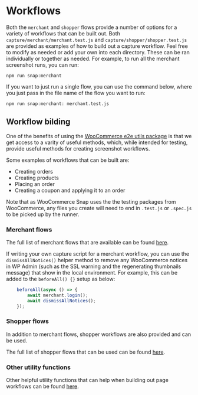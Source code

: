 # Workflows

Both the `merchant` and `shopper` flows provide a number of options for a variety of workflows that can be built out. Both `capture/merchant/merchant.test.js` and `capture/shopper/shopper.test.js` are provided as examples of how to build out a capture workflow. Feel free to modify as needed or add your own into each directory. These can be ran individually or together as needed. For example, to run all the merchant screenshot runs, you can run:

```
npm run snap:merchant
```

If you want to just run a single flow, you can use the command below, where you just pass in the file name of the flow you want to run:

```
npm run snap:merchant: merchant.test.js
```

## Workflow bilding

One of the benefits of using the [WooCommerce e2e utils package](https://www.npmjs.com/package/@woocommerce/e2e-utils) is that we get access to a varity of useful methods, which, while intended for testing, provide useful methods for creating screenshot workflows.

Some examples of workflows that can be built are:

* Creating orders
* Creating products
* Placing an order
* Creating a coupon and applying it to an order

Note that as WooCommerce Snap uses the the testing packages from WooCommerce, any files you create will need to end in `.test.js` or `.spec.js` to be picked up by the runner.

### Merchant flows

The full list of merchant flows that are available can be found [here](https://github.com/woocommerce/woocommerce/tree/trunk/tests/e2e/utils#merchant-merchant).

If writing your own capture script for a merchant workflow, you can use the `dismissAllNotices()` helper method to remove any WooCommerce notices in WP Admin (such as the SSL warning and the regenerating thumbnails message) that show in the local environment. For example, this can be added to the `beforeAll() {}` setup as below:

```javascript
    beforeAll(async () => {
        await merchant.login();
        await dismissAllNotices();
    });
```

### Shopper flows

In addition to merchant flows, shopper workflows are also provided and can be used.

The full list of shopper flows that can be used can be found [here](https://github.com/woocommerce/woocommerce/tree/trunk/tests/e2e/utils#shopper-shopper).

### Other utility functions

Other helpful utility functions that can help when building out page workflows can be found [here](https://github.com/woocommerce/woocommerce/tree/trunk/tests/e2e/utils#page-utilities).